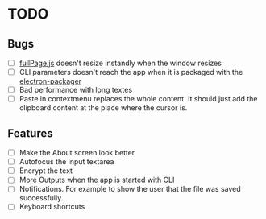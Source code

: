 # TODO

## Bugs
* [ ] [fullPage.js](https://github.com/alvarotrigo/fullPage.js/) doesn't resize instandly when the window resizes
* [ ] CLI parameters doesn't reach the app when it is packaged with the [electron-packager](https://github.com/electron-userland/electron-packager)
* [ ] Bad performance with long textes
* [ ] Paste in contextmenu replaces the whole content. It should just add the clipboard content at the place where the cursor is.

## Features
* [ ] Make the About screen look better
* [ ] Autofocus the input textarea
* [ ] Encrypt the text
* [ ] More Outputs when the app is started with CLI
* [ ] Notifications. For example to show the user that the file was saved successfully.
* [ ] Keyboard shortcuts
